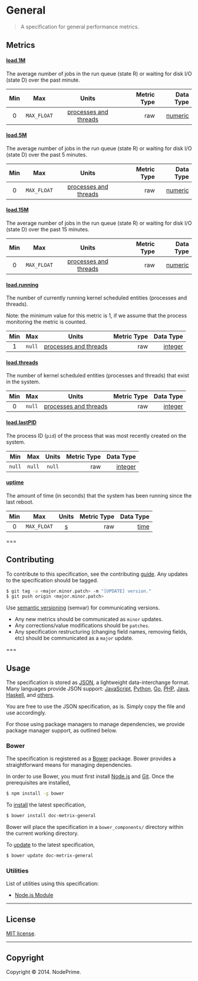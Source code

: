 General
===


> A specification for general performance metrics.


## Metrics

#### [load.1M](http://linux.die.net/man/5/proc)

The average number of jobs in the run queue (state R) or waiting for disk I/O (state D) over the past minute.

Min | Max | Units | Metric Type | Data Type 
:---: | :---: | :---: | ---: | ---: |
0 | `MAX_FLOAT` | [processes and threads](https://github.com/doc-metrix/units#processes-and-threads) | raw | [numeric](https://github.com/doc-metrix/data-types#numeric)


#### [load.5M](http://linux.die.net/man/5/proc)

The average number of jobs in the run queue (state R) or waiting for disk I/O (state D) over the past 5 minutes.

Min | Max | Units | Metric Type | Data Type 
:---: | :---: | :---: | ---: | ---: |
0 | `MAX_FLOAT` | [processes and threads](https://github.com/doc-metrix/units#processes-and-threads) | raw | [numeric](https://github.com/doc-metrix/data-types#numeric)


#### [load.15M](http://linux.die.net/man/5/proc)

The average number of jobs in the run queue (state R) or waiting for disk I/O (state D) over the past 15 minutes.

Min | Max | Units | Metric Type | Data Type 
:---: | :---: | :---: | ---: | ---: |
0 | `MAX_FLOAT` | [processes and threads](https://github.com/doc-metrix/units#processes-and-threads) | raw | [numeric](https://github.com/doc-metrix/data-types#numeric)


#### [load.running](http://linux.die.net/man/5/proc)

The number of currently running kernel scheduled entities (processes and threads).

Note: the minimum value for this metric is 1, if we assume that the process monitoring the metric is counted.

Min | Max | Units | Metric Type | Data Type 
:---: | :---: | :---: | ---: | ---: |
1 | `null` | [processes and threads](https://github.com/doc-metrix/units#processes-and-threads) | raw | [integer](https://github.com/doc-metrix/data-types#integer)


#### [load.threads](http://linux.die.net/man/5/proc)

The number of kernel scheduled entities (processes and threads) that exist in the system.

Min | Max | Units | Metric Type | Data Type 
:---: | :---: | :---: | ---: | ---: |
0 | `null` | [processes and threads](https://github.com/doc-metrix/units#processes-and-threads) | raw | [integer](https://github.com/doc-metrix/data-types#integer)


#### [load.lastPID](http://linux.die.net/man/5/proc)

The process ID (`pid`) of the process that was most recently created on the system.

Min | Max | Units | Metric Type | Data Type 
:---: | :---: | :---: | ---: | ---: |
`null` | `null` | `null` | raw | [integer](https://github.com/doc-metrix/data-types#integer)


#### [uptime](http://linux.die.net/man/5/proc)

The amount of time (in seconds) that the system has been running since the last reboot.

Min | Max | Units | Metric Type | Data Type 
:---: | :---: | :---: | ---: | ---: |
0 | `MAX_FLOAT` | [s](https://github.com/doc-metrix/units#s) | raw | [time](https://github.com/doc-metrix/data-types#time)


===
## Contributing

To contribute to this specification, see the contributing [guide](https://github.com/doc-metrix/contributing). Any updates to the specification should be tagged.

``` bash
$ git tag -a <major.minor.patch> -m "[UPDATE] version."
$ git push origin <major.minor.patch>
```

Use [semantic versioning](http://semver.org/) (semvar) for communicating versions.

*	Any new metrics should be communicated as `minor` updates.
*	Any corrections/value modifications should be `patches`.
* 	Any specification restructuring (changing field names, removing fields, etc) should be communicated as a `major` update.


===
## Usage

The specification is stored as [JSON](http://json.org/), a lightweight data-interchange format. Many languages provide JSON support: [JavaScript](http://www.json.org/js.html), [Python](https://docs.python.org/2/library/json.html), [Go](http://golang.org/pkg/encoding/json/), [PHP](http://php.net/manual/en/book.json.php), [Java](http://json.org/java/), [Haskell](http://hackage.haskell.org/package/json), and [others](http://json.org/).

You are free to use the JSON specification, as is. Simply copy the file and use accordingly.

For those using package managers to manage dependencies, we provide package manager support, as outlined below.


### Bower

The specification is registered as a [Bower](http://bower.io) package. Bower provides a straightforward means for managing dependencies.

In order to use Bower, you must first install [Node.js](http://nodejs.org/) and [Git](http://git-scm.com/book/en/Getting-Started-Installing-Git). Once the prerequisites are installed,

``` bash
$ npm install -g bower
```

To [install](http://bower.io/docs/api/#install) the latest specification,

``` bash
$ bower install doc-metrix-general
```

Bower will place the specification in a `bower_components/` directory within the current working directory.

To [update](http://bower.io/docs/api/#update) to the latest specification,

``` bash
$ bower update doc-metrix-general
```


### Utilities

List of utilities using this specification:

*	[Node.js Module](https://github.com/doc-metrix/general-node)


---
## License

[MIT license](http://opensource.org/licenses/MIT). 


---
## Copyright

Copyright &copy; 2014. NodePrime.


[git-tag-image]: http://img.shields.io/github/tag/doc-metrix/general.svg
[git-tag-url]: https://github.com/doc-metrix/general/tags

